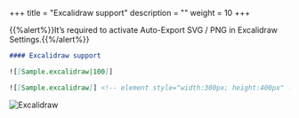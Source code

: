 +++
title = "Excalidraw support"
description = ""
weight = 10
+++

{{%alert%}}It’s required to activate Auto-Export SVG / PNG in Excalidraw Settings.{{%/alert%}}

```md
#### Excalidraw support

![[Sample.excalidraw|100]]

![[Sample.excalidraw]] <!-- element style="width:300px; height:400px" -->
```

![Excalidraw](https://mszturc.github.io/obsidian-advanced-slides/images/excalidraw.png)


